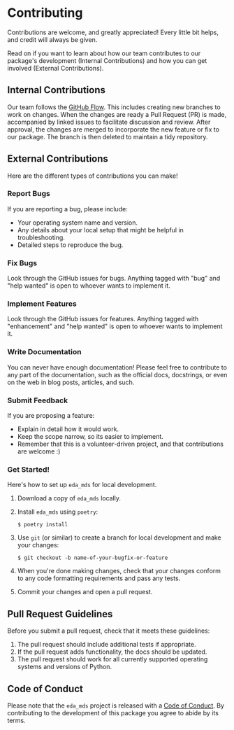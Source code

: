 # Contributing

Contributions are welcome, and greatly appreciated! Every little bit helps, and credit will always be given.

Read on if you want to learn about how our team contributes to our package's development (Internal Contributions) and how you can get involved (External Contributions).

## Internal Contributions

Our team follows the [GitHub Flow](https://docs.github.com/en/get-started/quickstart/github-flow). This includes creating new branches to work on changes. When the changes are ready a Pull Request (PR) is made, accompanied by linked issues to facilitate discussion and review. After approval, the changes are merged to incorporate the new feature or fix to our package. The branch is then deleted to maintain a tidy repository.

## External Contributions

Here are the different types of contributions you can make!

### Report Bugs

If you are reporting a bug, please include:

* Your operating system name and version.
* Any details about your local setup that might be helpful in troubleshooting.
* Detailed steps to reproduce the bug.

### Fix Bugs

Look through the GitHub issues for bugs. Anything tagged with "bug" and "help wanted" is open to whoever wants to implement it.

### Implement Features

Look through the GitHub issues for features. Anything tagged with "enhancement" and "help wanted" is open to whoever wants to implement it.

### Write Documentation

You can never have enough documentation! Please feel free to contribute to any part of the documentation, such as the official docs, docstrings, or even on the web in blog posts, articles, and such.

### Submit Feedback

If you are proposing a feature:

* Explain in detail how it would work.
* Keep the scope narrow, so its easier to implement.
* Remember that this is a volunteer-driven project, and that contributions  are welcome :)

### Get Started!

Here's how to set up `eda_mds` for local development.

1. Download a copy of `eda_mds` locally.
2. Install `eda_mds` using `poetry`:

    ```console
    $ poetry install
    ```

3. Use `git` (or similar) to create a branch for local development and make your changes:

    ```console
    $ git checkout -b name-of-your-bugfix-or-feature
    ```

4. When you're done making changes, check that your changes conform to any code formatting requirements and pass any tests.

5. Commit your changes and open a pull request.

## Pull Request Guidelines

Before you submit a pull request, check that it meets these guidelines:

1. The pull request should include additional tests if appropriate.
2. If the pull request adds functionality, the docs should be updated.
3. The pull request should work for all currently supported operating systems and versions of Python.

## Code of Conduct

Please note that the `eda_mds` project is released with a [Code of Conduct](https://github.com/UBC-MDS/eda_mds/blob/main/CONDUCT.md). By contributing to the development of this package you agree to abide by its terms.
